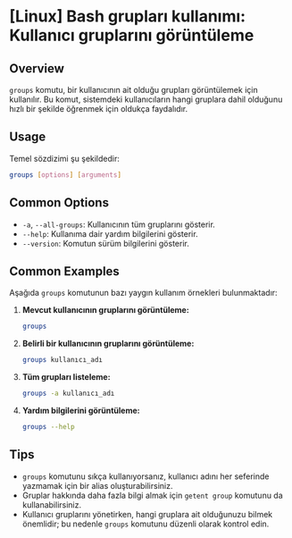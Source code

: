 # [Linux] Bash grupları kullanımı: Kullanıcı gruplarını görüntüleme

## Overview
`groups` komutu, bir kullanıcının ait olduğu grupları görüntülemek için kullanılır. Bu komut, sistemdeki kullanıcıların hangi gruplara dahil olduğunu hızlı bir şekilde öğrenmek için oldukça faydalıdır.

## Usage
Temel sözdizimi şu şekildedir:

```bash
groups [options] [arguments]
```

## Common Options
- `-a`, `--all-groups`: Kullanıcının tüm gruplarını gösterir.
- `--help`: Kullanıma dair yardım bilgilerini gösterir.
- `--version`: Komutun sürüm bilgilerini gösterir.

## Common Examples
Aşağıda `groups` komutunun bazı yaygın kullanım örnekleri bulunmaktadır:

1. **Mevcut kullanıcının gruplarını görüntüleme:**

   ```bash
   groups
   ```

2. **Belirli bir kullanıcının gruplarını görüntüleme:**

   ```bash
   groups kullanıcı_adı
   ```

3. **Tüm grupları listeleme:**

   ```bash
   groups -a kullanıcı_adı
   ```

4. **Yardım bilgilerini görüntüleme:**

   ```bash
   groups --help
   ```

## Tips
- `groups` komutunu sıkça kullanıyorsanız, kullanıcı adını her seferinde yazmamak için bir alias oluşturabilirsiniz.
- Gruplar hakkında daha fazla bilgi almak için `getent group` komutunu da kullanabilirsiniz.
- Kullanıcı gruplarını yönetirken, hangi gruplara ait olduğunuzu bilmek önemlidir; bu nedenle `groups` komutunu düzenli olarak kontrol edin.